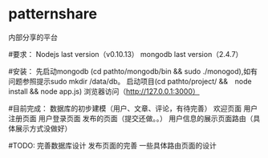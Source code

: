 patternshare
============
内部分享的平台

#要求：
  Nodejs last version（v0.10.13）
  mongodb last version（2.4.7）

#安装：
  先启动mongodb (cd pathto/mongodb/bin && sudo ./monogod),如有问题参照提示sudo mkdir /data/db。
  启动项目(cd pathto/project/ &&　node install && node app.js)
  浏览器访问（http://127.0.0.1:3000）

#目前完成：
  数据库的初步建模（用户、文章、评论，有待完善）
  欢迎页面
  用户注册页面
  用户登录页面
  发布的页面（提交还做。。）
  用户信息的展示页面路由（具体展示方式没做好）

#TODO:
  完善数据库设计
  发布页面的完善
  一些具体路由页面的设计

